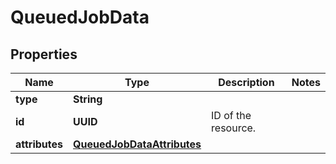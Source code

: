 

# QueuedJobData


## Properties

Name | Type | Description | Notes
------------ | ------------- | ------------- | -------------
**type** | **String** |  | 
**id** | **UUID** | ID of the resource. | 
**attributes** | [**QueuedJobDataAttributes**](QueuedJobDataAttributes.md) |  | 



